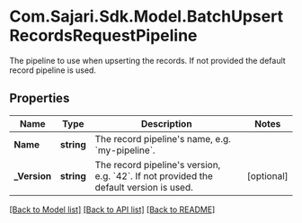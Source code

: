 # Com.Sajari.Sdk.Model.BatchUpsertRecordsRequestPipeline
The pipeline to use when upserting the records.  If not provided the default record pipeline is used.

## Properties

Name | Type | Description | Notes
------------ | ------------- | ------------- | -------------
**Name** | **string** | The record pipeline&#39;s name, e.g. &#x60;my-pipeline&#x60;. | 
**_Version** | **string** | The record pipeline&#39;s version, e.g. &#x60;42&#x60;.  If not provided the default version is used. | [optional] 

[[Back to Model list]](../README.md#documentation-for-models) [[Back to API list]](../README.md#documentation-for-api-endpoints) [[Back to README]](../README.md)

